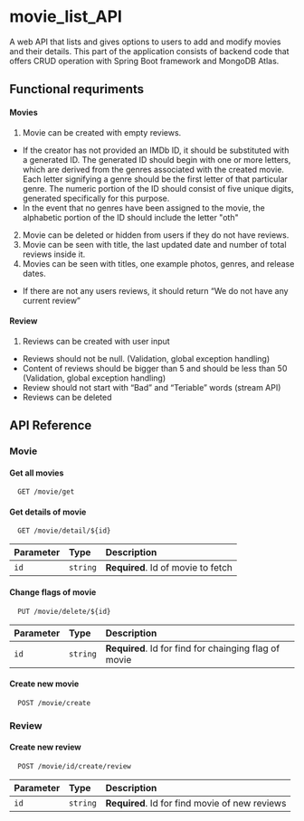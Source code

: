 # movie_list_API
A web API that lists and gives options to users to add and modify movies and their details. This part of the application consists of backend code that offers CRUD operation with Spring Boot framework and MongoDB Atlas.


## Functional requriments

#### Movies
1.	Movie can be created with empty reviews.
   - If the creator has not provided an IMDb ID, it should be substituted with a generated ID. The generated ID should begin with one or more letters, which are derived from the genres associated with the created movie. Each letter signifying a genre should be the first letter of that particular genre. The numeric portion of the ID should consist of five unique digits, generated specifically for this purpose.
   - In the event that no genres have been assigned to the movie, the alphabetic portion of the ID should include the letter "oth"
2.	Movie can be deleted or hidden from users if they do not have reviews.
3.	Movie can be seen with title, the last updated date and number of total reviews inside it.
4.	Movies can be seen with titles, one example photos, genres, and release dates.
- If there are not any users reviews, it should return “We do not have any current review”

#### Review
1.	Reviews can be created with user input
- Reviews should not be null. (Validation, global exception handling)	
- Content of reviews should be bigger than 5 and should be less than 50 (Validation, global exception handling)
- Review should not start with “Bad” and “Teriable” words (stream API)
- Reviews can be deleted






## API Reference

### Movie
#### Get all movies

```http
  GET /movie/get
```

#### Get details of movie

```http
  GET /movie/detail/${id}
```

| Parameter | Type     | Description                       |
| :-------- | :------- | :-------------------------------- |
| `id`      | `string` | **Required**. Id of movie to fetch |

#### Change flags of movie

```http
  PUT /movie/delete/${id}
```

| Parameter | Type     | Description                       |
| :-------- | :------- | :-------------------------------- |
| `id`      | `string` | **Required**. Id for find for chainging flag of movie |

#### Create new movie

```http
  POST /movie/create
```
### Review
#### Create new review
```http
  POST /movie/id/create/review
```
| Parameter | Type     | Description                       |
| :-------- | :------- | :-------------------------------- |
| `id`      | `string` | **Required**. Id for find movie of new reviews |

